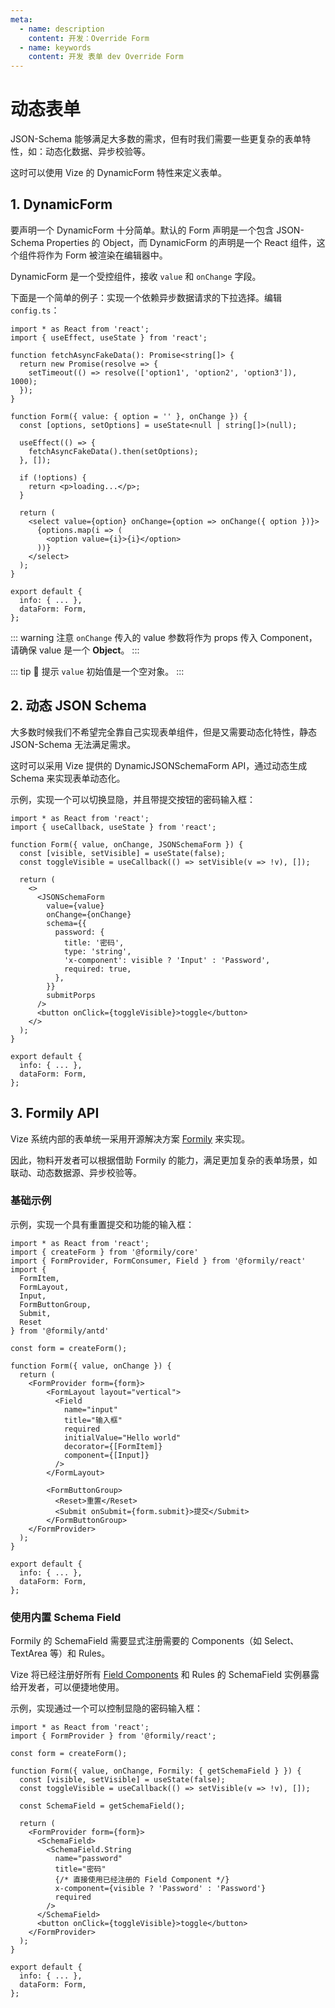 ```yaml
---
meta:
  - name: description
    content: 开发：Override Form
  - name: keywords
    content: 开发 表单 dev Override Form
---
```


# 动态表单

JSON-Schema 能够满足大多数的需求，但有时我们需要一些更复杂的表单特性，如：动态化数据、异步校验等。

这时可以使用 Vize 的 DynamicForm 特性来定义表单。

## 1. DynamicForm

要声明一个 DynamicForm 十分简单。默认的 Form 声明是一个包含 JSON-Schema Properties 的 Object，而 DynamicForm 的声明是一个 React 组件，这个组件将作为 Form 被渲染在编辑器中。

DynamicForm 是一个受控组件，接收 `value` 和 `onChange` 字段。

下面是一个简单的例子：实现一个依赖异步数据请求的下拉选择。编辑 `config.ts`：

```tsx {10,32}
import * as React from 'react';
import { useEffect, useState } from 'react';

function fetchAsyncFakeData(): Promise<string[]> {
  return new Promise(resolve => {
    setTimeout(() => resolve(['option1', 'option2', 'option3']), 1000);
  });
}

function Form({ value: { option = '' }, onChange }) {
  const [options, setOptions] = useState<null | string[]>(null);

  useEffect(() => {
    fetchAsyncFakeData().then(setOptions);
  }, []);

  if (!options) {
    return <p>loading...</p>;
  }

  return (
    <select value={option} onChange={option => onChange({ option })}>
      {options.map(i => (
        <option value={i}>{i}</option>
      ))}
    </select>
  );
}

export default {
  info: { ... },
  dataForm: Form,
};
```

::: warning 注意
`onChange` 传入的 value 参数将作为 props 传入 Component，请确保 value 是一个 **Object**。
:::

::: tip 🌟 提示
`value` 初始值是一个空对象。
:::

## 2. 动态 JSON Schema

大多数时候我们不希望完全靠自己实现表单组件，但是又需要动态化特性，静态 JSON-Schema 无法满足需求。

这时可以采用 Vize 提供的 DynamicJSONSchemaForm API，通过动态生成 Schema 来实现表单动态化。

示例，实现一个可以切换显隐，并且带提交按钮的密码输入框：

```tsx {4,17,21}
import * as React from 'react';
import { useCallback, useState } from 'react';

function Form({ value, onChange, JSONSchemaForm }) {
  const [visible, setVisible] = useState(false);
  const toggleVisible = useCallback(() => setVisible(v => !v), []);

  return (
    <>
      <JSONSchemaForm
        value={value}
        onChange={onChange}
        schema={{
          password: {
            title: '密码',
            type: 'string',
            'x-component': visible ? 'Input' : 'Password',
            required: true,
          },
        }}
        submitPorps
      />
      <button onClick={toggleVisible}>toggle</button>
    </>
  );
}

export default {
  info: { ... },
  dataForm: Form,
};
```

## 3. Formily API

Vize 系统内部的表单统一采用开源解决方案 [Formily](https://github.com/alibaba/formily) 来实现。

因此，物料开发者可以根据借助 Formily 的能力，满足更加复杂的表单场景，如联动、动态数据源、异步校验等。

### 基础示例

示例，实现一个具有重置提交和功能的输入框：

```tsx
import * as React from 'react';
import { createForm } from '@formily/core'
import { FormProvider, FormConsumer, Field } from '@formily/react'
import {
  FormItem,
  FormLayout,
  Input,
  FormButtonGroup,
  Submit,
  Reset
} from '@formily/antd'

const form = createForm();

function Form({ value, onChange }) {
  return (
    <FormProvider form={form}>
        <FormLayout layout="vertical">
          <Field
            name="input"
            title="输入框"
            required
            initialValue="Hello world"
            decorator={[FormItem]}
            component={[Input]}
          />
        </FormLayout>

        <FormButtonGroup>
          <Reset>重置</Reset>
          <Submit onSubmit={form.submit}>提交</Submit>
        </FormButtonGroup>
    </FormProvider>
  );
}

export default {
  info: { ... },
  dataForm: Form,
};
```

### 使用内置 Schema Field

Formily 的 SchemaField 需要显式注册需要的 Components（如 Select、TextArea 等）和 Rules。

Vize 将已经注册好所有 [Field Components](/form/jsonSchema.html#拓展组件-x-component) 和 Rules 的 SchemaField 实例暴露给开发者，可以便捷地使用。

示例，实现通过一个可以控制显隐的密码输入框：

```tsx {6,10,18,19}
import * as React from 'react';
import { FormProvider } from '@formily/react';

const form = createForm();

function Form({ value, onChange, Formily: { getSchemaField } }) {
  const [visible, setVisible] = useState(false);
  const toggleVisible = useCallback(() => setVisible(v => !v), []);

  const SchemaField = getSchemaField();

  return (
    <FormProvider form={form}>
      <SchemaField>
        <SchemaField.String
          name="password"
          title="密码"
          {/* 直接使用已经注册的 Field Component */}
          x-component={visible ? 'Password' : 'Password'}
          required
        />
      </SchemaField>
      <button onClick={toggleVisible}>toggle</button>
    </FormProvider>
  );
}

export default {
  info: { ... },
  dataForm: Form,
};
```
